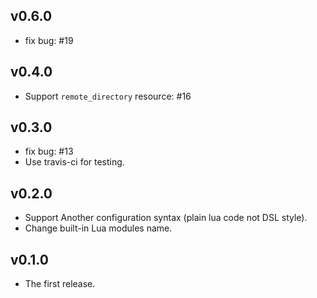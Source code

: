 ## v0.6.0

* fix bug: #19

## v0.4.0

* Support `remote_directory` resource: #16

## v0.3.0

* fix bug: #13
* Use travis-ci for testing.

## v0.2.0

* Support Another configuration syntax (plain lua code not DSL style).
* Change built-in Lua modules name.

## v0.1.0

* The first release.
